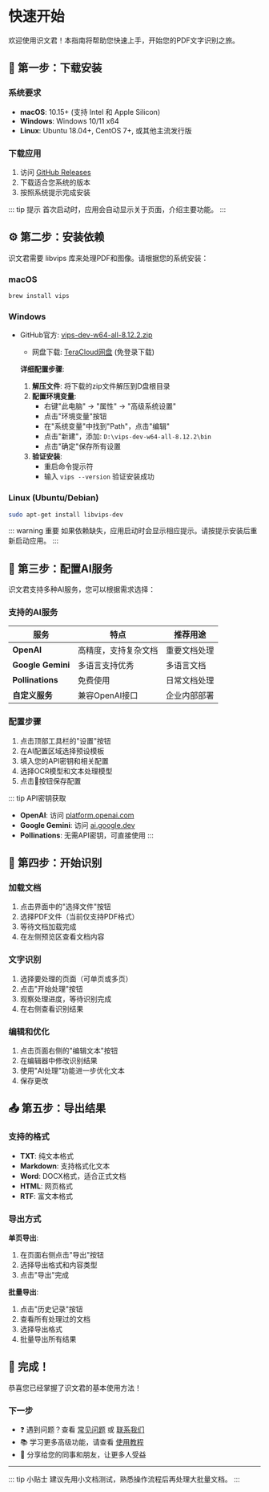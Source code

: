 # 快速开始

欢迎使用识文君！本指南将帮助您快速上手，开始您的PDF文字识别之旅。

## 🚀 第一步：下载安装

### 系统要求

- **macOS**: 10.15+ (支持 Intel 和 Apple Silicon)
- **Windows**: Windows 10/11 x64
- **Linux**: Ubuntu 18.04+, CentOS 7+, 或其他主流发行版

### 下载应用

1. 访问 [GitHub Releases](https://github.com/hzruo/pdfSeer/releases)
2. 下载适合您系统的版本
3. 按照系统提示完成安装

::: tip 提示
首次启动时，应用会自动显示关于页面，介绍主要功能。
:::

## ⚙️ 第二步：安装依赖

识文君需要 libvips 库来处理PDF和图像。请根据您的系统安装：

### macOS
```bash
brew install vips
```

### Windows
- GitHub官方: [vips-dev-w64-all-8.12.2.zip](https://github.com/libvips/build-win64-mxe/releases/download/v8.12.2/vips-dev-w64-all-8.12.2.zip)
   - 网盘下载: [TeraCloud网盘](https://zeze.teracloud.jp/share/1271ba0bfb2d3b46) (免登录下载)

   **详细配置步骤**:
   1. **解压文件**: 将下载的zip文件解压到D盘根目录
   2. **配置环境变量**:
      - 右键"此电脑" → "属性" → "高级系统设置"
      - 点击"环境变量"按钮
      - 在"系统变量"中找到"Path"，点击"编辑"
      - 点击"新建"，添加: `D:\vips-dev-w64-all-8.12.2\bin`
      - 点击"确定"保存所有设置
   3. **验证安装**:
      - 重启命令提示符
      - 输入 `vips --version` 验证安装成功
### Linux (Ubuntu/Debian)
```bash
sudo apt-get install libvips-dev
```

::: warning 重要
如果依赖缺失，应用启动时会显示相应提示。请按提示安装后重新启动应用。
:::

## 🤖 第三步：配置AI服务

识文君支持多种AI服务，您可以根据需求选择：

### 支持的AI服务

| 服务 | 特点 | 推荐用途 |
|------|------|----------|
| **OpenAI** | 高精度，支持复杂文档 | 重要文档处理 |
| **Google Gemini** | 多语言支持优秀 | 多语言文档 |
| **Pollinations** | 免费使用 | 日常文档处理 |
| **自定义服务** | 兼容OpenAI接口 | 企业内部部署 |

### 配置步骤

1. 点击顶部工具栏的"设置"按钮
2. 在AI配置区域选择预设模板
3. 填入您的API密钥和相关配置
4. 选择OCR模型和文本处理模型
5. 点击💾按钮保存配置

::: tip API密钥获取
- **OpenAI**: 访问 [platform.openai.com](https://platform.openai.com)
- **Google Gemini**: 访问 [ai.google.dev](https://ai.google.dev)
- **Pollinations**: 无需API密钥，可直接使用
:::

## 📄 第四步：开始识别

### 加载文档

1. 点击界面中的"选择文件"按钮
2. 选择PDF文件（当前仅支持PDF格式）
3. 等待文档加载完成
4. 在左侧预览区查看文档内容

### 文字识别

1. 选择要处理的页面（可单页或多页）
2. 点击"开始处理"按钮
3. 观察处理进度，等待识别完成
4. 在右侧查看识别结果

### 编辑和优化

1. 点击页面右侧的"编辑文本"按钮
2. 在编辑器中修改识别结果
3. 使用"AI处理"功能进一步优化文本
4. 保存更改

## 📤 第五步：导出结果

### 支持的格式

- **TXT**: 纯文本格式
- **Markdown**: 支持格式化文本
- **Word**: DOCX格式，适合正式文档
- **HTML**: 网页格式
- **RTF**: 富文本格式

### 导出方式

**单页导出**:
1. 在页面右侧点击"导出"按钮
2. 选择导出格式和内容类型
3. 点击"导出"完成

**批量导出**:
1. 点击"历史记录"按钮
2. 查看所有处理过的文档
3. 选择导出格式
4. 批量导出所有结果

## 🎉 完成！

恭喜您已经掌握了识文君的基本使用方法！

### 下一步

- ❓ 遇到问题？查看 [常见问题](/faq/) 或 [联系我们](/about/contact)
- 📚 学习更多高级功能，请查看 [使用教程](/tutorial/)
- 📣 分享给您的同事和朋友，让更多人受益
---

::: tip 小贴士
建议先用小文档测试，熟悉操作流程后再处理大批量文档。
:::
